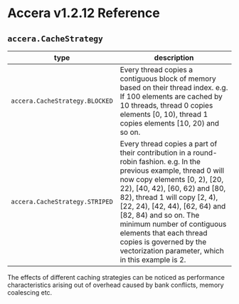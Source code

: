 [//]: # (Project: Accera)
[//]: # (Version: v1.2.12)

# Accera v1.2.12 Reference
## `accera.CacheStrategy`

type | description
--- | ---
`accera.CacheStrategy.BLOCKED` | Every thread copies a contiguous block of memory based on their thread index. e.g. If 100 elements are cached by 10 threads, thread 0 copies elements [0, 10), thread 1 copies elements [10, 20) and so on.
`accera.CacheStrategy.STRIPED` | Every thread copies a part of their contribution in a round-robin fashion. e.g. In the previous example, thread 0 will now copy elements [0, 2), [20, 22), [40, 42), [60, 62) and [80, 82), thread 1 will copy [2, 4), [22, 24), [42, 44), [62, 64) and [82, 84) and so on. The minimum number of contiguous elements that each thread copies is governed by the vectorization parameter, which in this example is 2.

The effects of different caching strategies can be noticed as performance characteristics arising out of overhead caused by bank conflicts, memory coalescing etc.

<div style="page-break-after: always;"></div>
